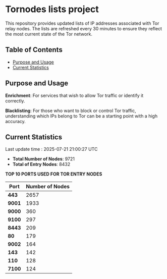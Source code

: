 # Tornodes lists project

This repository provides updated lists of IP addresses associated with Tor relay nodes. The lists are refreshed every 30 minutes to ensure they reflect the most current state of the Tor network.

## Table of Contents

- [Purpose and Usage](#purpose-and-usage)
- [Current Statistics](#current-statistics)


## Purpose and Usage

**Enrichment**: For services that wish to allow Tor traffic or identify it correctly.

**Blacklisting**: For those who want to block or control Tor traffic, understanding which IPs belong to Tor can be a starting point with a high accuracy.

## Current Statistics

Last update time : 2025-07-21 21:00:27 UTC

- **Total Number of Nodes**: 9721
- **Total of Entry Nodes**: 8432

**TOP 10 PORTS USED FOR TOR ENTRY NODES**

| **Port** | **Number of Nodes** |
|------|-----------------|
| **443**   | 2657  |
| **9001**   | 1933  |
| **9000**   | 360  |
| **9100**   | 297  |
| **8443**   | 209  |
| **80**   | 179  |
| **9002**   | 164  |
| **143**   | 142  |
| **110**   | 128  |
| **7100**   | 124  |

